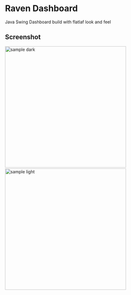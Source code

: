 # Raven Dashboard

Java Swing Dashboard build with flatlaf look and feel

## Screenshot
<img src="https://github.com/DJ-Raven/raven-dashboard/assets/58245926/355ee850-e8fa-460b-a74e-1c617b18304b" alt="sample dark" width="400"/>&nbsp;
<img src="https://github.com/DJ-Raven/raven-dashboard/assets/58245926/054c33ef-91a1-464d-8f61-78c89571aa20" alt="sample light" width="400"/>
